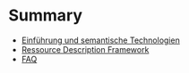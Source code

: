 # Summary

- [Einführung und semantische Technologien](./introduction_semantic_technologies.md)
- [Ressource Description Framework](./rdf.md)
- [FAQ](./faq.md)
